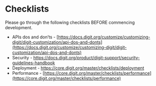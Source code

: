 # Checklists

Please go through the following checklists BEFORE commencing development.&#x20;

* APIs dos and don’ts -   [https://docs.digit.org/customize/customizing-digit/digit-customization/api-dos-and-donts](https://docs.digit.org/customize/customizing-digit/digit-customization/api-dos-and-donts)
* Security - [https://docs.digit.org/product/digit-support/security-guidelines-handbook ](https://docs.digit.org/product/digit-support/security-guidelines-handbook)
* Deployment - [https://core.digit.org/master/checklists/deployment ](https://core.digit.org/master/checklists/deployment)
* Performance - [https://core.digit.org/master/checklists/performance](https://core.digit.org/master/checklists/performance)
